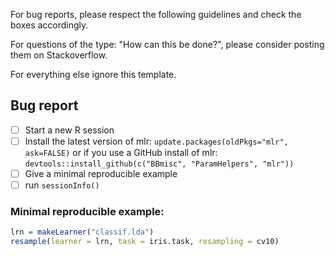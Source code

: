 For bug reports, please respect the following guidelines and check the boxes accordingly.

For questions of the type: "How can this be done?", please consider posting them on Stackoverflow.

For everything else ignore this template.

## Bug report

- [ ] Start a new R session
- [ ] Install the latest version of mlr: `update.packages(oldPkgs="mlr", ask=FALSE)` or if you use a GitHub install of mlr: `devtools::install_github(c("BBmisc", "ParamHelpers", "mlr"))`
- [ ] Give a minimal reproducible example
- [ ] run `sessionInfo()`

### Minimal reproducible example:

```r
lrn = makeLearner("classif.lda")
resample(learner = lrn, task = iris.task, resampling = cv10)
```

